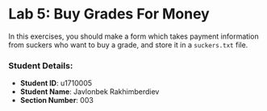 # Lab 5: Buy Grades For Money

In this exercises, you should make a form which takes payment information from suckers who want to buy a grade, and store it in a `suckers.txt` file.


### Student Details:

- **Student ID**: u1710005
- **Student Name**: Javlonbek Rakhimberdiev
- **Section Number**: 003
